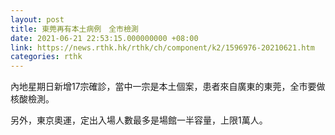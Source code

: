 ```yaml
---
layout: post
title: 東莞再有本土病例　全市檢測
date: 2021-06-21 22:53:15.000000000 +08:00
link: https://news.rthk.hk/rthk/ch/component/k2/1596976-20210621.htm
categories: rthk
---
```


內地星期日新增17宗確診，當中一宗是本土個案，患者來自廣東的東莞，全市要做核酸檢測。

另外，東京奧運，定出入場人數最多是場館一半容量，上限1萬人。
